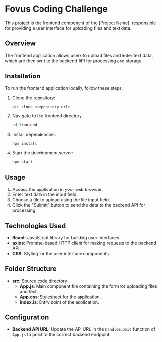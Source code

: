 # Fovus Coding Challenge

This project is the frontend component of the [Project Name], responsible for providing a user interface for uploading files and text data.

## Overview

The frontend application allows users to upload files and enter text data, which are then sent to the backend API for processing and storage.

## Installation

To run the frontend application locally, follow these steps:

1. Clone the repository:

   ```bash
   git clone <repository_url>
   ```

2. Navigate to the frontend directory:

   ```bash
   cd frontend
   ```

3. Install dependencies:

   ```bash
   npm install
   ```

4. Start the development server:

   ```bash
   npm start
   ```

## Usage

1. Access the application in your web browser.
2. Enter text data in the input field.
3. Choose a file to upload using the file input field.
4. Click the "Submit" button to send the data to the backend API for processing.

## Technologies Used

- **React**: JavaScript library for building user interfaces.
- **axios**: Promise-based HTTP client for making requests to the backend API.
- **CSS**: Styling for the user interface components.

## Folder Structure

- **src**: Source code directory
  - **App.js**: Main component file containing the form for uploading files and text.
  - **App.css**: Stylesheet for the application.
  - **index.js**: Entry point of the application.

## Configuration

- **Backend API URL**: Update the API URL in the `handleSubmit` function of `App.js` to point to the correct backend endpoint.

